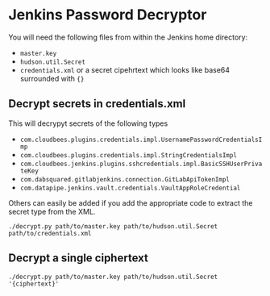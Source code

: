 # Jenkins Password Decryptor

You will need the following files from within the Jenkins home directory:

* `master.key`
* `hudson.util.Secret`
* `credentials.xml` or a secret cipehrtext which looks like base64 surrounded with `{}`

## Decrypt secrets in credentials.xml

This will decrypyt secrets of the following types

* `com.cloudbees.plugins.credentials.impl.UsernamePasswordCredentialsImp`
* `com.cloudbees.plugins.credentials.impl.StringCredentialsImpl`
* `com.cloudbees.jenkins.plugins.sshcredentials.impl.BasicSSHUserPrivateKey`
* `com.dabsquared.gitlabjenkins.connection.GitLabApiTokenImpl`
* `com.datapipe.jenkins.vault.credentials.VaultAppRoleCredential`

Others can easily be added if you add the appropriate code to extract the secret type from the XML.

```
./decrypt.py path/to/master.key path/to/hudson.util.Secret path/to/credentials.xml
```

## Decrypt a single ciphertext

```
./decrypt.py path/to/master.key path/to/hudson.util.Secret '{ciphertext}'
```